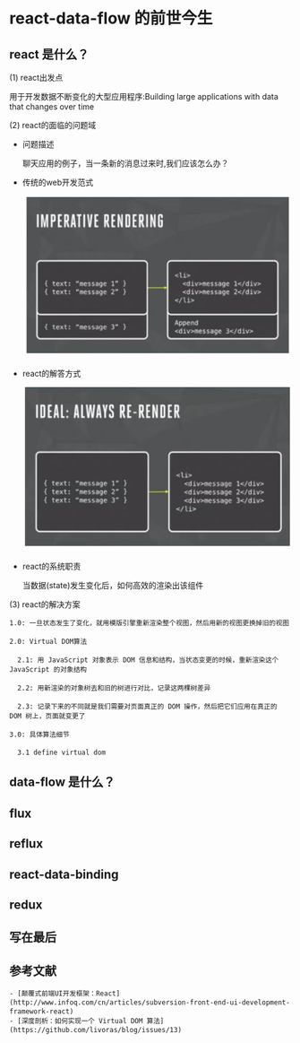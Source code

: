 # react-data-flow 的前世今生

## react 是什么？

(1) react出发点

用于开发数据不断变化的大型应用程序:Building large applications with data that changes over time

(2) react的面临的问题域

  * 问题描述

    聊天应用的例子，当一条新的消息过来时,我们应该怎么办？

  * 传统的web开发范式

    ![alt text](../image/QQ20160522-1.png )
  * react的解答方式

    ![alt text](../image/QQ20160522-2.png )
  * react的系统职责

    当数据(state)发生变化后，如何高效的渲染出该组件

(3) react的解决方案

    1.0: 一旦状态发生了变化，就用模版引擎重新渲染整个视图，然后用新的视图更换掉旧的视图

    2.0: Virtual DOM算法

      2.1: 用 JavaScript 对象表示 DOM 信息和结构，当状态变更的时候，重新渲染这个 JavaScript 的对象结构

      2.2: 用新渲染的对象树去和旧的树进行对比，记录这两棵树差异

      2.3: 记录下来的不同就是我们需要对页面真正的 DOM 操作，然后把它们应用在真正的 DOM 树上，页面就变更了

    3.0: 具体算法细节

      3.1 define virtual dom



## data-flow 是什么？

## flux

## reflux
## react-data-binding
## redux
## 写在最后
## 参考文献
    - [颠覆式前端UI开发框架：React] (http://www.infoq.com/cn/articles/subversion-front-end-ui-development-framework-react)
    - [深度剖析：如何实现一个 Virtual DOM 算法] (https://github.com/livoras/blog/issues/13)
